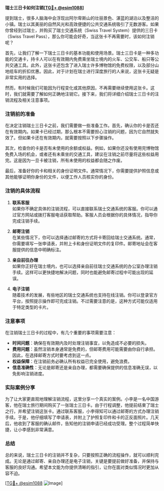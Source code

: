 **瑞士三日卡如何注销[[TG💪+ @esim1088](https://t.me/s/esim1088)]**

提到瑞士，很多人脑海中会浮现出阿尔卑斯山的壮丽景色、湛蓝的湖泊以及整洁的小镇。瑞士以其美丽的自然风光和高效便捷的公共交通系统吸引了无数游客。如果你曾经到过瑞士，并购买了瑞士交通系统（Swiss Travel System）提供的三日卡（Swiss Travel Pass），那么你可能会好奇，当这张卡不再需要时，该如何注销呢？

首先，让我们了解一下瑞士三日卡的基本功能和使用场景。瑞士三日卡是一种多功能的交通卡，持卡人可以在有效期内免费乘坐瑞士境内的火车、公交车、船只等公共交通工具。此外，这张卡还包含了进入瑞士许多博物馆的免费权限，以及部分山地缆车的折扣优惠。因此，对于计划在瑞士进行深度旅行的人来说，这张卡无疑是非常实用的选择。

然而，有时候我们可能因为行程变化或其他原因，不再需要继续使用这张卡。这时，我们就需要了解如何正确地注销它。接下来，我们将详细介绍瑞士三日卡的注销流程及相关注意事项。

### 注销前的准备

在决定注销瑞士三日卡之前，我们需要做一些准备工作。首先，确认你的卡是否还在有效期内。如果卡已经过期，那么根本不需要担心注销的问题，因为它自然就失效了。但如果卡还在有效期内，就需要按照以下步骤操作。

其次，检查你的卡是否有未使用的余额或权益。例如，如果你还没有使用完博物馆免费入场的机会，或者还有未乘坐的交通工具，建议在注销之前尽量将这些权益用完。这是因为一旦卡被注销，所有未使用的权益都会随之作废。

最后，准备好你的卡和相关的身份证明文件。通常情况下，你需要提供护照信息或其他能够证明你身份的文件，以便工作人员核实你的身份。

### 注销的具体流程

1. **联系客服**  
   如果你不确定具体的注销流程，可以直接联系瑞士交通系统的客服。你可以通过官方网站或拨打客服电话获取帮助。客服人员会根据你的具体情况，指导你完成注销手续。

2. **邮寄注销**  
   在某些情况下，你可以选择通过邮寄的方式将卡寄回给瑞士交通系统。通常，你需要填写一张申请表，并附上卡和身份证明文件的复印件。邮寄地址会在客服提供的信息中明确标注。

3. **亲自前往办理**  
   如果你正好在瑞士境内，也可以选择亲自前往瑞士交通系统的办公室办理注销手续。这样可以更快捷地解决问题，同时也能避免邮寄过程中可能出现的延误。

4. **电子注销**  
   随着技术的发展，有些地区的瑞士交通系统也支持在线注销。你可以登录官方平台，按照提示操作即可完成注销。不过需要注意的是，这种方式可能仅适用于特定类型的卡片。

### 注意事项

在注销瑞士三日卡的过程中，有几个重要的事项需要注意：

- **时间问题**：确保在有效期内及时处理注销事宜，以免造成不必要的损失。
- **费用问题**：虽然注销本身通常是免费的，但邮寄费用可能需要由你自行承担。因此，在选择邮寄方式时要考虑到这一点。
- **权益保障**：在注销前务必确认所有权益已完全使用，避免浪费。
- **信息准确性**：无论是邮寄还是亲自办理，都需要确保提供的信息准确无误，以免影响注销进度。

### 实际案例分享

为了让大家更直观地理解注销流程，这里分享一个真实的案例。小李是一名中国游客，他在瑞士旅行期间购买了一张瑞士三日卡。由于行程调整，他提前结束了瑞士之行，并希望注销这张卡。通过联系客服，小李得知可以通过邮寄的方式办理注销手续。于是，他仔细填写了申请表，并附上了护照复印件和卡的正反面照片。几天后，他收到了客服的确认邮件，告知他的注销申请已经成功受理。整个过程简单快捷，让小李感到非常满意。

### 总结

总的来说，瑞士三日卡的注销并不复杂，只要按照正确的流程操作，就可以顺利完成。无论是通过邮寄、亲自办理还是电子注销，关键是要提前做好准备，并保持与客服的良好沟通。希望本文能为你提供清晰的指引，让你在面对类似情况时更加从容不迫。

[[TG💪+ @esim1088](https://t.me/s/esim1088) ![Image](https://i.postimg.cc/4NQfJmqS/Snipaste-2025-05-13-00-14-12.png)]